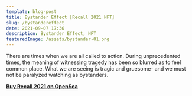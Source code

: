 ```yaml
---
template: blog-post
title: Bystander Effect [Recall 2021 NFT]
slug: /bystandereffect
date: 2021-09-07 17:36
description: Bystander Effect, NFT
featuredImage: /assets/bystander-01.png
---
```

There are times when we are all called to action. During unprecedented times, the meaning of witnessing tragedy has been so blurred as to feel common place. What we are seeing is tragic and gruesome- and we must not be paralyzed watching as bystanders.

**[Buy Recall 2021 on OpenSea](https://opensea.io/assets/0x495f947276749ce646f68ac8c248420045cb7b5e/75511496996509083340559006059282024395904634734945582606826898889758214193153)**